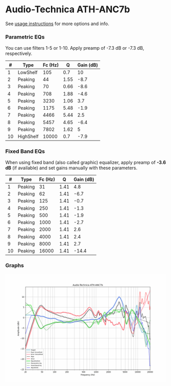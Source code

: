 # Audio-Technica ATH-ANC7b
See [usage instructions](https://github.com/jaakkopasanen/AutoEq#usage) for more options and info.

### Parametric EQs
You can use filters 1-5 or 1-10. Apply preamp of -7.3 dB or -7.3 dB, respectively.

|   # | Type      |   Fc (Hz) |    Q |   Gain (dB) |
|-----|-----------|-----------|------|-------------|
|   1 | LowShelf  |       105 | 0.7  |        10   |
|   2 | Peaking   |        44 | 1.55 |        -8.7 |
|   3 | Peaking   |        70 | 0.66 |        -8.6 |
|   4 | Peaking   |       708 | 1.88 |        -4.6 |
|   5 | Peaking   |      3230 | 1.06 |         3.7 |
|   6 | Peaking   |      1175 | 5.48 |        -1.9 |
|   7 | Peaking   |      4466 | 5.44 |         2.5 |
|   8 | Peaking   |      5457 | 4.65 |        -6.4 |
|   9 | Peaking   |      7802 | 1.62 |         5   |
|  10 | HighShelf |     10000 | 0.7  |        -7.9 |

### Fixed Band EQs
When using fixed band (also called graphic) equalizer, apply preamp of **-3.6 dB** (if available) and set gains manually with these parameters.

|   # | Type    |   Fc (Hz) |    Q |   Gain (dB) |
|-----|---------|-----------|------|-------------|
|   1 | Peaking |        31 | 1.41 |         4.8 |
|   2 | Peaking |        62 | 1.41 |        -6.7 |
|   3 | Peaking |       125 | 1.41 |        -0.7 |
|   4 | Peaking |       250 | 1.41 |        -1.3 |
|   5 | Peaking |       500 | 1.41 |        -1.9 |
|   6 | Peaking |      1000 | 1.41 |        -2.7 |
|   7 | Peaking |      2000 | 1.41 |         2.6 |
|   8 | Peaking |      4000 | 1.41 |         2.4 |
|   9 | Peaking |      8000 | 1.41 |         2.7 |
|  10 | Peaking |     16000 | 1.41 |       -14.4 |

### Graphs
![](./Audio-Technica%20ATH-ANC7b.png)
